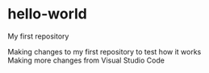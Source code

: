 # hello-world
My first repository  

Making changes to my first repository to test how it works  
Making more changes from Visual Studio Code
